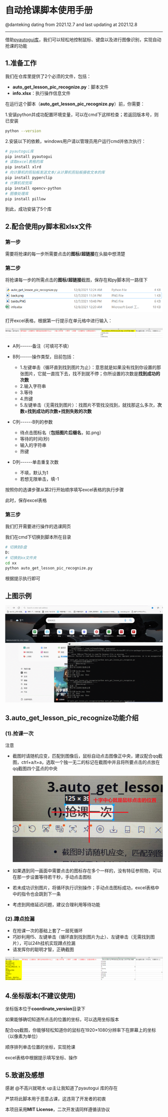 # 自动抢课脚本使用手册

@danteking dating from 2021.12.7 and last updating at 2021.12.8

---

借助[pyautogui库](https://pyautogui.readthedocs.io/)，我们可以轻松地控制鼠标、键盘以及进行图像识别，实现自动抢课的功能

## 1.准备工作

我们在仓库里提供了2个必须的文件，包括：

- **auto_get_lesson_pic_recognize.py**：脚本文件
-  **info.xlsx**：执行操作信息文件

在运行这个脚本（**auto_get_lesson_pic_recognize.py**）前，你需要：

1.安装python并成功配置环境变量，可以在cmd下这样检查；若返回版本号，则已安装

```bash
python --version
```



2.安装以下的依赖，windows用户请以管理员用户运行cmd并依次执行：

```bash
# pyautogui库
pip install pyautogui
# 读取excel表格的库
pip install xlrd 
# 向计算机的剪贴板发送文本/从计算机剪贴板接收文本的库
pip install pyperclip
# 计算机视觉库
pip install opencv-python
# 图像处理库
pip install pillow 
```

到此，成功安装了5个库



## 2.配合使用py脚本和xlsx文件

### 第一步

需要将抢课的每一步所需要点击的**图标/超链接**在头脑中想清楚

### 第二步

将抢课每一步的所需点击的**图标/超链接**截图，保存在和py脚本同一路径下

<img src="step2_1.png">

打开excel表格，根据第一行提示在单元格中进行输入：

<img src="step2_2.png">

- A列------备注（可填可不填）

- B列------操作类型，目前包括：
  - 1.左键单击（循环直到找到图片为止）：意思就是如果没有找到你设置的那张图片，它就一直找下去，找不到就不停；你所设置的次数是**找到成功的次数**
  -  2.输入字符串     
  -  3.等待    
  -  4.热键
  -  5.左键单击（无需找到图片）：找图片不管找没找到，就找那这么多次，**次数=找到成功的次数+找到失败的次数**
- C列------B列的参数
  - 待点击图标名（**包括图片后缀名**，如.png）
  - 等待的时间(秒)
  - 输入的字符串
  - 热键
- D列------单击重复次数
  - 不填，默认为1
  - 若想无限单击，填-1

按照你的选课步骤从第2行开始顺序填写excel表格的执行步骤

此时，保存excel表格

### 第三步

我们打开需要进行操作的选课网页

我们在cmd下切换到脚本所在目录

```bash
# 切换到D盘
D:
# 切换到xx文件夹
cd xx
python auto_get_lesson_pic_recognize.py
```

根据提示执行即可

## 上图示例

<img src="/demo/demo.gif" width=800>



## 3.auto_get_lesson_pic_recognize功能介绍

### (1).抢课一次

注意

- 截图时请随机应变，匹配到图像后，鼠标自动点击图像正中央，建议配合qq截图，ctrl+a/t+a，选取一个独一无二的标记在截图中并且将所要点击的点放在qq截图四个蓝点的中央

  <img src="tip1.png">

- 如果遇到同一画面中需要点击的图标存在多个一样的，没有特征参照物，可以在那一步设置等待若干秒，手动点击图标
- 若未成功识别图片，将循环执行识别操作；手动点击图标成功，excel表格中中的指令也会跳到下一条
- 考虑到网络延迟问题，建议合理利用等待功能

### (2).蹲点捡漏

- 在抢课一次的基础上套了一层死循环
- 巧妙利用f5、左键单击（循环直到找到图片为止）、左键单击（无需找到图片），可以24h挂机实现蹲点捡漏
- 请发挥你的聪明才智，正确截图

<img src="cir.png">



## 4.坐标版本(不建议使用)

坐标版本位于**coordinate_version**目录下

如果能够确切知道所点击的位置的坐标，可以选用坐标版本

配合qq截图，你能够轻松知道你的鼠标在1920×1080分辨率下在屏幕上的坐标（以像素为单位）

顺序排列单击位置的坐标，实现抢课

excel表格中根据提示填写坐标、操作



## 5.致谢及感想

感谢 @不高兴就喝水 up主让我知道了pyautogui 库的存在

严禁将此脚本用于恶意占课，这违背了开发者的初衷

本项目采用**MIT License**，二次开发请同样遵循该协议	